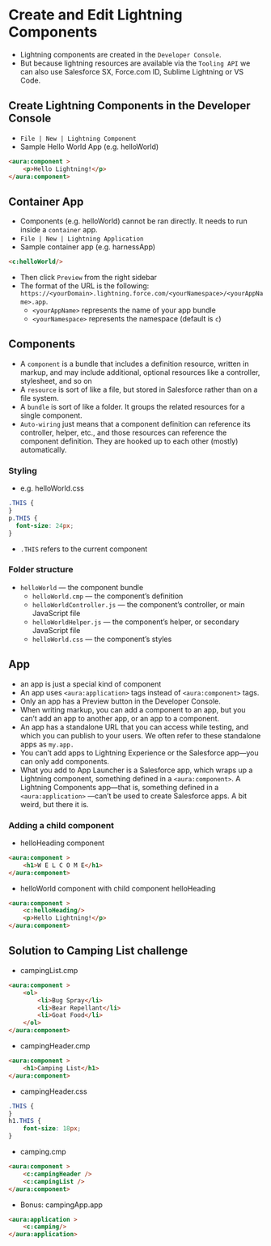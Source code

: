 # Create and Edit Lightning Components 
- Lightning components are created in the `Developer Console`.
- But because lightning resources are available via the `Tooling API` we can also use Salesforce SX, Force.com ID, Sublime Lightning or VS Code.

## Create Lightning Components in the Developer Console
- `File | New | Lightning Component`
- Sample Hello World App (e.g. helloWorld)
```html
<aura:component >
	<p>Hello Lightning!</p>
</aura:component>
```

## Container App
- Components (e.g. helloWorld) cannot be ran directly. It needs to run inside a `container` app.
- `File | New | Lightning Application`
- Sample container app (e.g. harnessApp)
```html
<c:helloWorld/>
```
- Then click `Preview` from the right sidebar
- The format of the URL is the following: `https://<yourDomain>.lightning.force.com/<yourNamespace>/<yourAppName>.app`.
  - `<yourAppName>` represents the name of your app bundle
  - `<yourNamespace>` represents the namespace (default is `c`)


## Components
- A `component` is a bundle that includes a definition resource, written in markup, and may include additional, optional resources like a controller, stylesheet, and so on
- A `resource` is sort of like a file, but stored in Salesforce rather than on a file system.
- A `bundle` is sort of like a folder. It groups the related resources for a single component. 
- `Auto-wiring` just means that a component definition can reference its controller, helper, etc., and those resources can reference the component definition. They are hooked up to each other (mostly) automatically.

### Styling
- e.g. helloWorld.css
```css
.THIS {
}
p.THIS {
  font-size: 24px;
}
```
- `.THIS` refers to the current component


### Folder structure
- `helloWorld` — the component bundle
    - `helloWorld.cmp` — the component’s definition
    - `helloWorldController.js` — the component’s controller, or main JavaScript file
    - `helloWorldHelper.js` — the component’s helper, or secondary JavaScript file
    - `helloWorld.css` — the component’s styles


## App
- an app is just a special kind of component
- An app uses `<aura:application>` tags instead of `<aura:component>` tags.
- Only an app has a Preview button in the Developer Console.
- When writing markup, you can add a component to an app, but you can’t add an app to another app, or an app to a component.
- An app has a standalone URL that you can access while testing, and which you can publish to your users. We often refer to these standalone apps as `my.app.`
- You can’t add apps to Lightning Experience or the Salesforce app—you can only add components. 
- What you add to App Launcher is a Salesforce app, which wraps up a Lightning component, something defined in a `<aura:component>`. A Lightning Components app—that is, something defined in a `<aura:application>` —can’t be used to create Salesforce apps. A bit weird, but there it is.

### Adding a child component
- helloHeading component
```html
<aura:component >
    <h1>W E L C O M E</h1>
</aura:component>
```

- helloWorld component with child component helloHeading
```html
<aura:component >
    <c:helloHeading/>
	<p>Hello Lightning!</p>
</aura:component>
```

## Solution to Camping List challenge
- campingList.cmp
```html
<aura:component >
	<ol>
        <li>Bug Spray</li>
        <li>Bear Repellant</li>
        <li>Goat Food</li>
    </ol>
</aura:component>
```
- campingHeader.cmp
```html
<aura:component >
	<h1>Camping List</h1>
</aura:component>
```
- campingHeader.css
```css
.THIS {
}
h1.THIS {
    font-size: 18px;
}
```
- camping.cmp
```html
<aura:component >
    <c:campingHeader />
    <c:campingList />
</aura:component>
```
- Bonus: campingApp.app
```html
<aura:application >
    <c:camping/>
</aura:application>
```